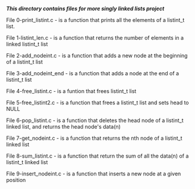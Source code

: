 ***This directory contains files for more singly linked lists project***

File 0-print_listint.c - is a function that prints all the elements of a listint_t list. <br>

File 1-listint_len.c - is a function that returns the number of elements in a linked listint_t list <br>

File 2-add_nodeint.c - is a function that adds a new node at the beginning of a listint_t list <br>

File 3-add_nodeint_end - is a function that adds a node at the end of a listint_t list <br>

File 4-free_listint.c - is a funtion that frees listint_t list <br>

File 5-free_listint2.c - is a function that frees a listint_t list and sets head to NULL <br>

File 6-pop_listint.c - is a function that deletes the head node of a listint_t linked list, and returns the head node's data(n) <br>

File 7-get_nodeint.c - is a function that returns the nth node of a listint_t linked list <br>

File 8-sum_listint.c - is a function that return the sum of all the data(n) of a listint_t linked list <br>

File 9-insert_nodeint.c - is a function that inserts a new node at a given position <br>